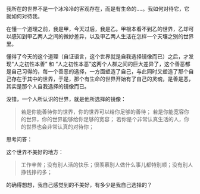 我所在的世界不是一个冰冷冷的客观存在，而是有生命的....。我如何对待它，它就如何对待我。

在懂一个道理之前，我是甲，今天过后，我是乙。甲根本看不到乙的世界，乙却可以感知到甲乙两人之间的微妙差异，以及甲乙两人生活在怎样一个天壤之别的世界里。

懂得了今天的这个道理（自证语言，这个世界就是自我选择镜像而已）之后，才发现“人之初性本善” 和 “人之初性本恶”这两个人群之间的巨大差异了，这个善恶都是自己习得的，每一个善恶的选择，一方面塑造了自己，与此同时又塑造了那个自己存在于其中的世界，于是，那个有生命的世界开始有了自己的灵魂，是善是恶，其实是那个人自我选择的镜像而已。

没错，一个人所认识的世界，就是他所选择的镜像：
> 若是你能善待你的世界，你的世界可以给你足够的善待；
> 若是你能宽容你的世界，你的世界能够给你足够的宽容；
> 若你是个非常认真生活的人，你的世界也会非常认真的对待你；

思考问答：

这个世界不美好的地方：
> 工作辛苦；没有别人活的快乐；很羡慕别人做什么事儿都特别顺；没有别人挣钱挣的多；

的确得想想，我自己感觉到的不美好，有多少是我自己选择的？

